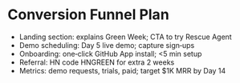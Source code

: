 # Conversion Funnel Plan

- Landing section: explains Green Week; CTA to try Rescue Agent
- Demo scheduling: Day 5 live demo; capture sign‑ups
- Onboarding: one‑click GitHub App install; <5 min setup
- Referral: HN code HNGREEN for extra 2 weeks
- Metrics: demo requests, trials, paid; target $1K MRR by Day 14
